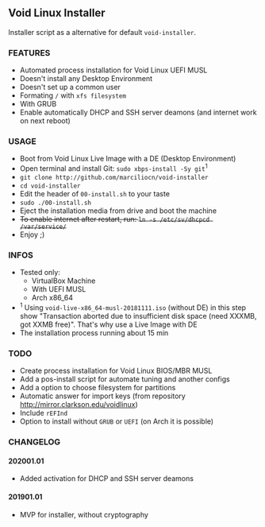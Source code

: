 Void Linux Installer
---
Installer script as a alternative for default `void-installer`.

### FEATURES
- Automated process installation for Void Linux UEFI MUSL
- Doesn't install any Desktop Environment
- Doesn't set up a common user
- Formating `/` with `xfs filesystem`
- With GRUB
- Enable automatically DHCP and SSH server deamons (and internet work on next reboot)

### USAGE
- Boot from Void Linux Live Image with a DE (Desktop Environment)
- Open terminal and install Git: `sudo xbps-install -Sy git`<sup>1</sup>
- `git clone http://github.com/marciliocn/void-installer`
- `cd void-installer`
- Edit the header of `00-install.sh` to your taste
- `sudo ./00-install.sh`
- Eject the installation media from drive and boot the machine
- ~~To enable internet after restart, run: `ln -s /etc/sv/dhcpcd /var/service/`~~
- Enjoy ;)

### INFOS
- Tested only:
	- VirtualBox Machine
	- With UEFI MUSL
	- Arch x86_64
- <sup>1</sup> Using `void-live-x86_64-musl-20181111.iso` (without DE) in this step show "Transaction aborted due to insufficient disk space (need XXXMB, got XXMB free)". That's why use a Live Image with DE
- The installation process running about 15 min

### TODO
- Create process installation for Void Linux BIOS/MBR MUSL
- Add a pos-install script for automate tuning and another configs
- Add a option to choose filesystem for partitions
- Automatic answer for import keys (from repository http://mirror.clarkson.edu/voidlinux)
- Include `rEFInd`
- Option to install without `GRUB` or `UEFI` (on Arch it is possible)

### CHANGELOG
#### 202001.01
- Added activation for DHCP and SSH server deamons
#### 201901.01
- MVP for installer, without cryptography
